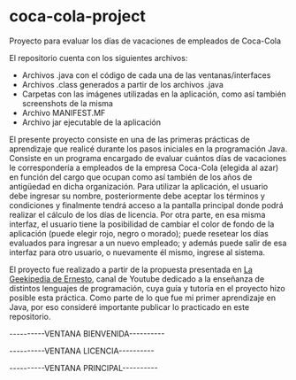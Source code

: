 # coca-cola-project
Proyecto para evaluar los días de vacaciones de empleados de Coca-Cola

El repositorio cuenta con los siguientes archivos:
- Archivos .java con el código de cada una de las ventanas/interfaces
- Archivos .class generados a partir de los archivos .java
- Carpetas con las imágenes utilizadas en la aplicación, como así también screenshots de la misma
- Archivo MANIFEST.MF
- Archivo jar ejecutable de la aplicación

El presente proyecto consiste en una de las primeras prácticas de aprendizaje que realicé durante los pasos iniciales en la programación Java.
Consiste en un programa encargado de evaluar cuántos días de vacaciones le correspondería a empleados de la empresa Coca-Cola (elegida al azar) 
en función del cargo que ocupan como así también de los años de antigüedad en dicha organización.
Para utilizar la aplicación, el usuario debe ingresar su nombre, posteriormente debe aceptar los términos y condiciones y finalmente tendrá 
acceso a la pantalla principal donde podrá realizar el cálculo de los días de licencia. Por otra parte, en esa misma interfaz, el usuario tiene 
la posibilidad de cambiar el color de fondo de la aplicación (puede elegir rojo, negro o morado); puede resetear los días evaluados para ingresar
a un nuevo empleado; y además puede salir de esa interfaz para otro usuario, o nuevamente él mismo, ingrese al sistema.

El proyecto fue realizado a partir de la propuesta presentada en [La Geekipedia de Ernesto](https://www.youtube.com/channel/UCeEW6PHNJlIwI-rKChmqqkw), 
canal de Youtube dedicado a la enseñanza de distintos lenguajes de programación, cuya guía y tutoría en el proyecto hizo posible esta práctica.
Como parte de lo que fue mi primer aprendizaje en Java, por eso consideré importante publicar lo practicado en este repositorio. 

----------VENTANA BIENVENIDA----------

----------VENTANA LICENCIA----------

----------VENTANA PRINCIPAL----------


